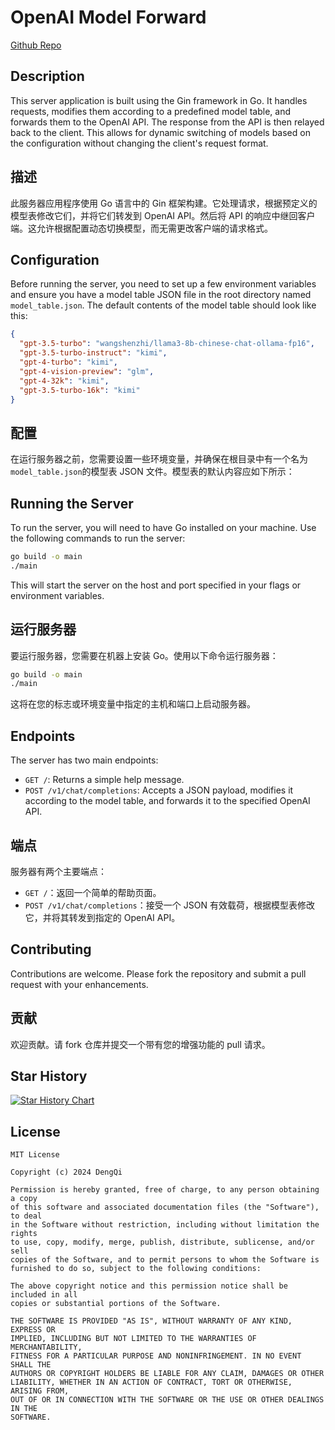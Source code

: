# OpenAI Model Forward

[Github Repo](https://github.com/nerdneilsfield/openai-model-replace)

## Description

This server application is built using the Gin framework in Go. It handles requests, modifies them according to a predefined model table, and forwards them to the OpenAI API. The response from the API is then relayed back to the client. This allows for dynamic switching of models based on the configuration without changing the client's request format.

## 描述

此服务器应用程序使用 Go 语言中的 Gin 框架构建。它处理请求，根据预定义的模型表修改它们，并将它们转发到 OpenAI API。然后将 API 的响应中继回客户端。这允许根据配置动态切换模型，而无需更改客户端的请求格式。

## Configuration

Before running the server, you need to set up a few environment variables and ensure you have a model table JSON file in the root directory named `model_table.json`. The default contents of the model table should look like this:

```json
{
  "gpt-3.5-turbo": "wangshenzhi/llama3-8b-chinese-chat-ollama-fp16",
  "gpt-3.5-turbo-instruct": "kimi",
  "gpt-4-turbo": "kimi",
  "gpt-4-vision-preview": "glm",
  "gpt-4-32k": "kimi",
  "gpt-3.5-turbo-16k": "kimi"
}
```

## 配置

在运行服务器之前，您需要设置一些环境变量，并确保在根目录中有一个名为`model_table.json`的模型表 JSON 文件。模型表的默认内容应如下所示：

## Running the Server

To run the server, you will need to have Go installed on your machine. Use the following commands to run the server:

```bash
go build -o main
./main
```

This will start the server on the host and port specified in your flags or environment variables.

## 运行服务器

要运行服务器，您需要在机器上安装 Go。使用以下命令运行服务器：

```bash
go build -o main
./main
```

这将在您的标志或环境变量中指定的主机和端口上启动服务器。

## Endpoints

The server has two main endpoints:

- `GET /`: Returns a simple help message.
- `POST /v1/chat/completions`: Accepts a JSON payload, modifies it according to the model table, and forwards it to the specified OpenAI API.

## 端点

服务器有两个主要端点：

- `GET /`：返回一个简单的帮助页面。
- `POST /v1/chat/completions`：接受一个 JSON 有效载荷，根据模型表修改它，并将其转发到指定的 OpenAI API。

## Contributing

Contributions are welcome. Please fork the repository and submit a pull request with your enhancements.

## 贡献

欢迎贡献。请 fork 仓库并提交一个带有您的增强功能的 pull 请求。

## Star History

[![Star History Chart](https://api.star-history.com/svg?repos=nerdneilsfield/openai-model-replace&type=Date)](https://star-history.com/#nerdneilsfield/openai-model-replace&Date)

## License

```text
MIT License

Copyright (c) 2024 DengQi

Permission is hereby granted, free of charge, to any person obtaining a copy
of this software and associated documentation files (the "Software"), to deal
in the Software without restriction, including without limitation the rights
to use, copy, modify, merge, publish, distribute, sublicense, and/or sell
copies of the Software, and to permit persons to whom the Software is
furnished to do so, subject to the following conditions:

The above copyright notice and this permission notice shall be included in all
copies or substantial portions of the Software.

THE SOFTWARE IS PROVIDED "AS IS", WITHOUT WARRANTY OF ANY KIND, EXPRESS OR
IMPLIED, INCLUDING BUT NOT LIMITED TO THE WARRANTIES OF MERCHANTABILITY,
FITNESS FOR A PARTICULAR PURPOSE AND NONINFRINGEMENT. IN NO EVENT SHALL THE
AUTHORS OR COPYRIGHT HOLDERS BE LIABLE FOR ANY CLAIM, DAMAGES OR OTHER
LIABILITY, WHETHER IN AN ACTION OF CONTRACT, TORT OR OTHERWISE, ARISING FROM,
OUT OF OR IN CONNECTION WITH THE SOFTWARE OR THE USE OR OTHER DEALINGS IN THE
SOFTWARE.
```
